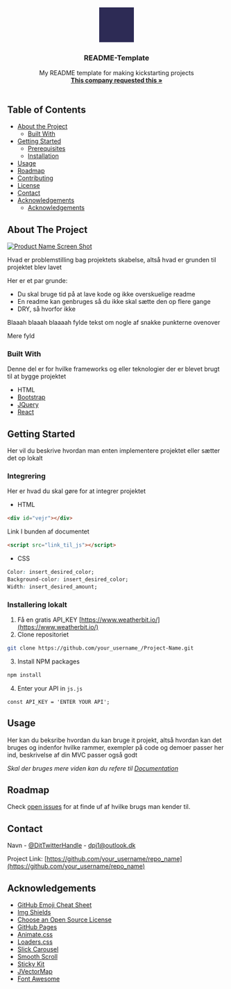<!-- PROJECT SHIELDS -->
<!--
*** I'm using markdown "reference style" links for readability.
*** Reference links are enclosed in brackets [ ] instead of parentheses ( ).
*** See the bottom of this document for the declaration of the reference variables
*** for contributors-url, forks-url, etc. This is an optional, concise syntax you may use.
*** https://www.markdownguide.org/basic-syntax/#reference-style-links
-->


<!-- PROJECT LOGO -->
<br />
<p align="center">
  <a href="https://LinkWithTheImageToSomeWhere.com"> <!--Image linking somewhere, perhaps your github or other places where you have projects-->
    <img src="Public/img/fillerImg.png" alt="Logo" width="80" height="80"> <!--Image relevant to you-->
  </a>

  <h3 align="center">README-Template</h3> <!--Title of the project-->

  <p align="center">
    My README template for making kickstarting projects <!--what the project is about-->
    <br />
    <a href="https://techcollege.dk"><strong>This company requested this »</strong></a> 
    <!--Who asked for this, or other references-->
    <br />
    <br />
  </p>
</p>



<!-- Whats going on in the markdown file -->
## Table of Contents

* [About the Project](#about-the-project)
  * [Built With](#built-with)
* [Getting Started](#getting-started)
  * [Prerequisites](#prerequisites)
  * [Installation](#installation)
* [Usage](#usage)
* [Roadmap](#roadmap)
* [Contributing](#contributing)
* [License](#license)
* [Contact](#contact)
* [Acknowledgements](#acknowledgements)
  * [Acknowledgements](#acknowledgements)



<!-- ABOUT THE PROJECT -->
## About The Project

[![Product Name Screen Shot][product-screenshot]]("https://www.google.com")

Hvad er problemstilling bag projektets skabelse, altså hvad er grunden til projektet blev lavet

Her er et par grunde:
* Du skal bruge tid på at lave kode og ikke overskuelige readme
* En readme kan genbruges så du ikke skal sætte den op flere gange
* DRY, så hvorfor ikke

Blaaah blaaah blaaaah fylde tekst om nogle af snakke punkterne ovenover

Mere fyld

### Built With
Denne del er for hvilke frameworks og eller teknologier der er blevet brugt til at bygge projektet
* HTML
* [Bootstrap](https://getbootstrap.com)
* [JQuery](https://jquery.com)
* [React](https://reactjs.org)



<!-- GETTING STARTED -->
## Getting Started

Her vil du beskrive hvordan man enten implementere projektet eller sætter det op lokalt

### Integrering

Her er hvad du skal gøre for at integrer projektet
* HTML
```HTML
<div id="vejr"></div>
```
Link I bunden af documentet
``` HTML
<script src="link_til_js"></script>
```

* CSS
```CSS
Color: insert_desired_color;
Background-color: insert_desired_color;
Width: insert_desired_amount;
```





### Installering lokalt

1. Få en gratis API_KEY [https://www.weatherbit.io/](https://www.weatherbit.io/)
2. Clone repositoriet
```sh
git clone https://github.com/your_username_/Project-Name.git
```
3. Install NPM packages
```sh
npm install
```
4. Enter your API in `js.js`
```JS
const API_KEY = 'ENTER YOUR API';
```



<!-- USAGE EXAMPLES -->
## Usage

Her kan du beksribe hvordan du kan bruge it projekt, altså hvordan kan det bruges og indenfor hvilke rammer, exempler på code og demoer passer her ind, beskrivelse af din MVC passer også godt 

_Skal der bruges mere viden kan du refere til [Documentation](https://reactjs.org/docs/getting-started.html)_



<!-- ROADMAP -->
## Roadmap

Check [open issues](https://github.com/othneildrew/Best-README-Template/issues) for at finde uf af hvilke brugs man kender til.



<!-- CONTRIBUTING -->
<!-- Er det ert stort open srouce, jammen så kan man tilføje denne del
## Contributing

Contributions are what make the open source community such an amazing place to be learn, inspire, and create. Any contributions you make are **greatly appreciated**.

1. Fork the Project
2. Create your Feature Branch (`git checkout -b feature/AmazingFeature`)
3. Commit your Changes (`git commit -m 'Add some AmazingFeature'`)
4. Push to the Branch (`git push origin feature/AmazingFeature`)
5. Open a Pull Request -->



<!-- LICENSE -->
<!-- Har du brugt license så tilføj den her del
## License

Distributed under the MIT License. See `LICENSE` for more information.-->



<!-- CONTACT -->
## Contact

Navn - [@DitTwitterHandle](https://twitter.com/tgb_darkrenga) - dpj1@outlook.dk

Project Link: [https://github.com/your_username/repo_name](https://github.com/your_username/repo_name)



<!-- ACKNOWLEDGEMENTS -->
## Acknowledgements <!--Har i nubbet noget fra nogle steder, så smid det ind her -->
* [GitHub Emoji Cheat Sheet](https://www.webpagefx.com/tools/emoji-cheat-sheet)
* [Img Shields](https://shields.io)
* [Choose an Open Source License](https://choosealicense.com)
* [GitHub Pages](https://pages.github.com)
* [Animate.css](https://daneden.github.io/animate.css)
* [Loaders.css](https://connoratherton.com/loaders)
* [Slick Carousel](https://kenwheeler.github.io/slick)
* [Smooth Scroll](https://github.com/cferdinandi/smooth-scroll)
* [Sticky Kit](http://leafo.net/sticky-kit)
* [JVectorMap](http://jvectormap.com)
* [Font Awesome](https://fontawesome.com)





<!-- MARKDOWN LINKS & IMAGES -->
<!-- https://www.markdownguide.org/basic-syntax/#reference-style-links -->

<!--Link to your product screensho-->
[product-screenshot]: https://pasteboard.co/JATT4Ot.png
